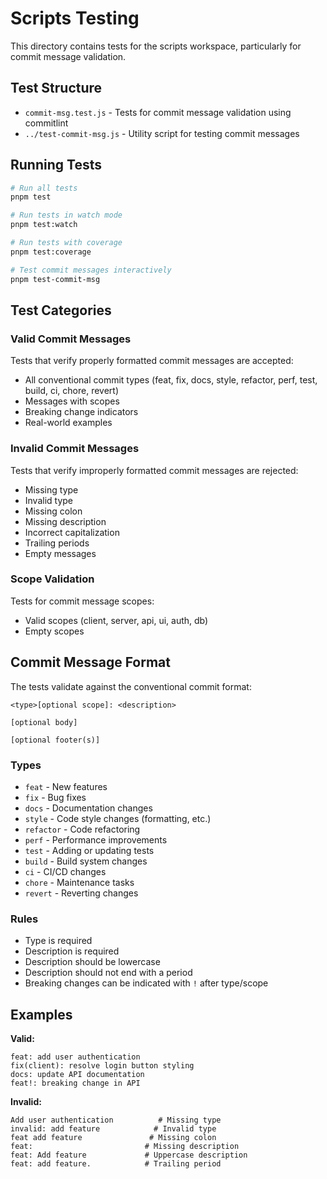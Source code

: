 # Scripts Testing

This directory contains tests for the scripts workspace, particularly for commit message validation.

## Test Structure

- `commit-msg.test.js` - Tests for commit message validation using commitlint
- `../test-commit-msg.js` - Utility script for testing commit messages

## Running Tests

```bash
# Run all tests
pnpm test

# Run tests in watch mode
pnpm test:watch

# Run tests with coverage
pnpm test:coverage

# Test commit messages interactively
pnpm test-commit-msg
```

## Test Categories

### Valid Commit Messages
Tests that verify properly formatted commit messages are accepted:
- All conventional commit types (feat, fix, docs, style, refactor, perf, test, build, ci, chore, revert)
- Messages with scopes
- Breaking change indicators
- Real-world examples

### Invalid Commit Messages
Tests that verify improperly formatted commit messages are rejected:
- Missing type
- Invalid type
- Missing colon
- Missing description
- Incorrect capitalization
- Trailing periods
- Empty messages

### Scope Validation
Tests for commit message scopes:
- Valid scopes (client, server, api, ui, auth, db)
- Empty scopes

## Commit Message Format

The tests validate against the conventional commit format:

```
<type>[optional scope]: <description>

[optional body]

[optional footer(s)]
```

### Types
- `feat` - New features
- `fix` - Bug fixes
- `docs` - Documentation changes
- `style` - Code style changes (formatting, etc.)
- `refactor` - Code refactoring
- `perf` - Performance improvements
- `test` - Adding or updating tests
- `build` - Build system changes
- `ci` - CI/CD changes
- `chore` - Maintenance tasks
- `revert` - Reverting changes

### Rules
- Type is required
- Description is required
- Description should be lowercase
- Description should not end with a period
- Breaking changes can be indicated with `!` after type/scope

## Examples

**Valid:**
```
feat: add user authentication
fix(client): resolve login button styling
docs: update API documentation
feat!: breaking change in API
```

**Invalid:**
```
Add user authentication          # Missing type
invalid: add feature            # Invalid type
feat add feature               # Missing colon
feat:                         # Missing description
feat: Add feature             # Uppercase description
feat: add feature.            # Trailing period
```
